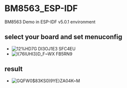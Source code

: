 # BM8563_ESP-IDF
BM8563 Demo in ESP-IDF v5.0.1 environment

## select your board and set menuconfig

* ![12%HD7G DI3OJ1E3 SFC4EU](https://github.com/HwzLoveDz/BM8563_ESP-IDF/assets/60030172/27722e28-13e2-4aff-a0b2-70395f0b0f4e)
* ![I{76IUHI3}D_F~WX FB5RN9](https://github.com/HwzLoveDz/BM8563_ESP-IDF/assets/60030172/deedadf2-d9c7-47b6-a5f2-c72c52314d70)

## result

* ![GQFW0$83KS0)9YE}ZA04K~M](https://github.com/HwzLoveDz/BM8563_ESP-IDF/assets/60030172/5730935d-b01f-4346-b910-b953b7ea2ddb)
